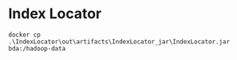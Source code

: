 # Index Locator 

    docker cp .\IndexLocator\out\artifacts\IndexLocator_jar\IndexLocator.jar bda:/hadoop-data